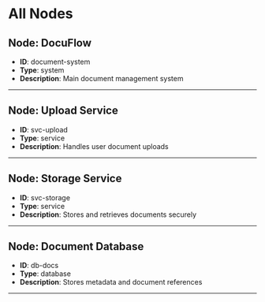# All Nodes

## Node: DocuFlow

- **ID**: document-system
- **Type**: system
- **Description**: Main document management system

---
## Node: Upload Service

- **ID**: svc-upload
- **Type**: service
- **Description**: Handles user document uploads

---
## Node: Storage Service

- **ID**: svc-storage
- **Type**: service
- **Description**: Stores and retrieves documents securely

---
## Node: Document Database

- **ID**: db-docs
- **Type**: database
- **Description**: Stores metadata and document references

---
